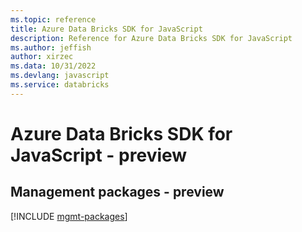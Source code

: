 ```yaml
---
ms.topic: reference
title: Azure Data Bricks SDK for JavaScript
description: Reference for Azure Data Bricks SDK for JavaScript
ms.author: jeffish
author: xirzec
ms.data: 10/31/2022
ms.devlang: javascript
ms.service: databricks
---
```

# Azure Data Bricks SDK for JavaScript - preview

## Management packages - preview
[!INCLUDE [mgmt-packages](data-bricks-mgmt-index.md)]